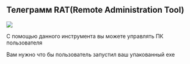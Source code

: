 <h2>Телеграмм RAT(Remote Administration Tool)</h2>

<img src='logo.png'></img>

<p>С помощью данного инструмента вы можете управлять ПК пользователя</p>

<p>Вам нужно что бы пользователь запустил ваш упакованный exe</p>
